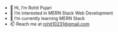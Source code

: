 - 👋 Hi, I’m Rohit Pujari
- 👀 I’m interested in MERN Stack Web Development
- 🌱 I’m currently learning MERN Stack
- 📫 Reach me at rohit10231@gmail.com

<!---
rohitpujari1144/rohitpujari1144 is a ✨ special ✨ repository because its `README.md` (this file) appears on your GitHub profile.
You can click the Preview link to take a look at your changes.
--->

